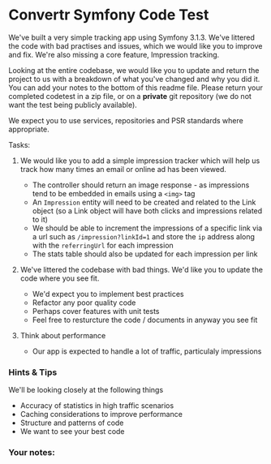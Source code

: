 # Convertr Symfony Code Test

We've built a very simple tracking app using Symfony 3.1.3. We've littered the code with bad practises and issues, which we would like you to improve and fix. We're also missing a core feature, Impression tracking.

Looking at the entire codebase, we would like you to update and return the project to us with a breakdown of what you've changed and why you did it. You can add your notes to the bottom of this readme file. 
Please return your completed codetest in a zip file, or on a **private** git repository (we do not want the test being publicly available).

We expect you to use services, repositories and PSR standards where appropriate.

Tasks:

1. We would like you to add a simple impression tracker which will help us track how many times an email or online ad has been viewed.
    * The controller should return an image response - as impressions tend to be embedded in emails using a `<img>` tag
    * An `Impression` entity will need to be created and related to the Link object (so a Link object will have both clicks and impressions related to it)
    * We should be able to increment the impressions of a specific link via a url such as `/impression?linkId=1` and store the `ip` address along with the `referringUrl` for each impression
    * The stats table should also be updated for each impression per link

2. We've littered the codebase with bad things. We'd like you to update the code where you see fit.
	* We'd expect you to implement best practices
	* Refactor any poor quality code
	* Perhaps cover features with unit tests
	* Feel free to resturcture the code / documents in anyway you see fit
	
3. Think about performance
	* Our app is expected to handle a lot of traffic, particulaly impressions
	
### Hints & Tips

We'll be looking closely at the following things

* Accuracy of statistics in high traffic scenarios
* Caching considerations to improve performance
* Structure and patterns of code
* We want to see your best code


### Your notes:
